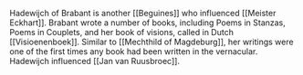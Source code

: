 Hadewijch of Brabant is another [[Beguines]] who influenced [[Meister Eckhart]]. Brabant wrote a number of books, including Poems in Stanzas, Poems in Couplets, and her book of visions, called in Dutch [[Visioenenboek]]. Similar to [[Mechthild of Magdeburg]], her writings were one of the first times any book had been written in the vernacular. Hadewijch influenced [[Jan van Ruusbroec]].